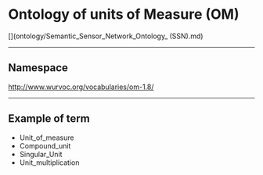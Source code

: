 # Ontology of units of Measure (OM)

[](ontology/Semantic_Sensor_Network_Ontology_ (SSN).md)

---
## Namespace

http://www.wurvoc.org/vocabularies/om-1.8/

---

## Example of term

- Unit_of_measure
- Compound_unit
- Singular_Unit
- Unit_multiplication